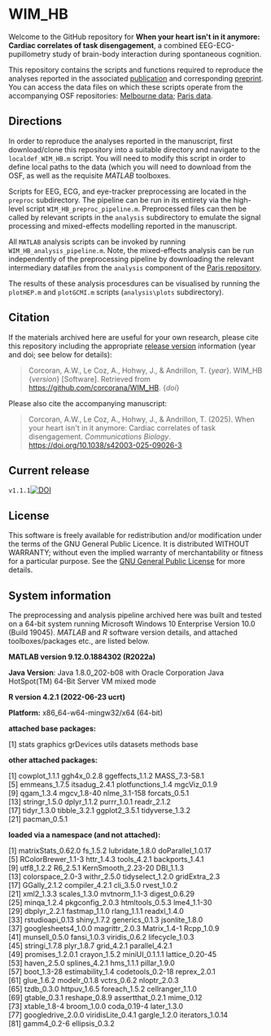 # WIM_HB

Welcome to the GitHub repository for **When your heart isn't in it anymore: Cardiac correlates of task disengagement**, a combined EEG-ECG-pupillometry study of brain-body interaction during spontaneous cognition.

This repository contains the scripts and functions required to reproduce the analyses reported in the associated [publication](https://doi.org/10.1038/s42003-025-09026-3) and corresponding [preprint](https://www.biorxiv.org/content/10.1101/2024.06.21.599851v2).
You can access the data files on which these scripts operate from the accompanying OSF repositories: [Melbourne data](https://osf.io/ey3ca/); [Paris data](https://osf.io/v9xsw/).

## Directions

In order to reproduce the analyses reported in the manuscript, first download/clone this repository into a suitable directory and navigate to the `localdef_WIM_HB.m` script.
You will need to modify this script in order to define local paths to the data (which you will need to download from the OSF, as well as the requisite *MATLAB* toolboxes.

Scripts for EEG, ECG, and eye-tracker preprocessing are located in the `preproc` subdirectory.
The pipeline can be run in its entirety via the high-level script `WIM_HB_preproc_pipeline.m`.
Preprocessed files can then be called by relevant scripts in the `analysis` subdirectory to emulate the signal processing and mixed-effects modelling reported in the manuscript.

All `MATLAB` analysis scripts can be invoked by running `WIM_HB_analysis_pipeline.m`.
Note, the mixed-effects analysis can be run independently of the preprocessing pipeline by downloading the relevant intermediary datafiles from the `analysis` component of the [Paris repository](https://osf.io/pc74r/).

The results of these analysis procesdures can be visualised by running the `plotHEP.m` and `plotGCMI.m` scripts (`analysis\plots` subdirectory).

## Citation

If the materials archived here are useful for your own research, please cite this repository including the appropriate [release version](#current-release) information (year and doi; see below for details):

> Corcoran, A.W., Le Coz, A., Hohwy, J., & Andrillon, T.
> {*year*}.
> WIM_HB {*version*} [Software].
> Retrieved from <https://github.com/corcorana/WIM_HB>.
> {*doi*}

Please also cite the accompanying manuscript:

> Corcoran, A.W., Le Coz, A., Hohwy, J., & Andrillon, T.
> (2025).
> When your heart isn't in it anymore: Cardiac correlates of task disengagement.
> *Communications Biology*. 
> https://doi.org/10.1038/s42003-025-09026-3

## Current release

`v1.1.1`[![DOI](https://zenodo.org/badge/790713143.svg)](https://doi.org/10.5281/zenodo.17223244)

## License

This software is freely available for redistribution and/or modification under the terms of the GNU General Public Licence.
It is distributed WITHOUT WARRANTY; without even the implied warranty of merchantability or fitness for a particular purpose.
See the [GNU General Public License](https://github.com/corcorana/SWS_NVS_code/blob/main/LICENSE) for more details.

## System information

The preprocessing and analysis pipeline archived here was built and tested on a 64-bit system running Microsoft Windows 10 Enterprise Version 10.0 (Build 19045).
*MATLAB* and *R* software version details, and attached toolboxes/packages etc., are listed below.

**MATLAB version 9.12.0.1884302 (R2022a)**

**Java Version**: Java 1.8.0_202-b08 with Oracle Corporation Java HotSpot(TM) 64-Bit Server VM mixed mode

**R version 4.2.1 (2022-06-23 ucrt)**

**Platform:** x86_64-w64-mingw32/x64 (64-bit)

**attached base packages:**

[1] stats graphics grDevices utils datasets methods base

**other attached packages:**

[1] cowplot_1.1.1 ggh4x_0.2.8 ggeffects_1.1.2 MASS_7.3-58.1\
[5] emmeans_1.7.5 itsadug_2.4.1 plotfunctions_1.4 mgcViz_0.1.9\
[9] qgam_1.3.4 mgcv_1.8-40 nlme_3.1-158 forcats_0.5.1\
[13] stringr_1.5.0 dplyr_1.1.2 purrr_1.0.1 readr_2.1.2\
[17] tidyr_1.3.0 tibble_3.2.1 ggplot2_3.5.1 tidyverse_1.3.2\
[21] pacman_0.5.1

**loaded via a namespace (and not attached):**

[1] matrixStats_0.62.0 fs_1.5.2 lubridate_1.8.0 doParallel_1.0.17\
[5] RColorBrewer_1.1-3 httr_1.4.3 tools_4.2.1 backports_1.4.1\
[9] utf8_1.2.2 R6_2.5.1 KernSmooth_2.23-20 DBI_1.1.3\
[13] colorspace_2.0-3 withr_2.5.0 tidyselect_1.2.0 gridExtra_2.3\
[17] GGally_2.1.2 compiler_4.2.1 cli_3.5.0 rvest_1.0.2\
[21] xml2_1.3.3 scales_1.3.0 mvtnorm_1.1-3 digest_0.6.29\
[25] minqa_1.2.4 pkgconfig_2.0.3 htmltools_0.5.3 lme4_1.1-30\
[29] dbplyr_2.2.1 fastmap_1.1.0 rlang_1.1.1 readxl_1.4.0\
[33] rstudioapi_0.13 shiny_1.7.2 generics_0.1.3 jsonlite_1.8.0\
[37] googlesheets4_1.0.0 magrittr_2.0.3 Matrix_1.4-1 Rcpp_1.0.9\
[41] munsell_0.5.0 fansi_1.0.3 viridis_0.6.2 lifecycle_1.0.3\
[45] stringi_1.7.8 plyr_1.8.7 grid_4.2.1 parallel_4.2.1\
[49] promises_1.2.0.1 crayon_1.5.2 miniUI_0.1.1.1 lattice_0.20-45\
[53] haven_2.5.0 splines_4.2.1 hms_1.1.1 pillar_1.9.0\
[57] boot_1.3-28 estimability_1.4 codetools_0.2-18 reprex_2.0.1\
[61] glue_1.6.2 modelr_0.1.8 vctrs_0.6.2 nloptr_2.0.3\
[65] tzdb_0.3.0 httpuv_1.6.5 foreach_1.5.2 cellranger_1.1.0\
[69] gtable_0.3.1 reshape_0.8.9 assertthat_0.2.1 mime_0.12\
[73] xtable_1.8-4 broom_1.0.0 coda_0.19-4 later_1.3.0\
[77] googledrive_2.0.0 viridisLite_0.4.1 gargle_1.2.0 iterators_1.0.14\
[81] gamm4_0.2-6 ellipsis_0.3.2
